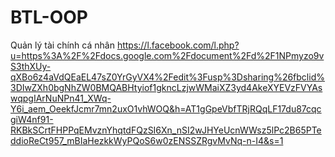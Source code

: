 # BTL-OOP
Quản lý tài chính cá nhân
https://l.facebook.com/l.php?u=https%3A%2F%2Fdocs.google.com%2Fdocument%2Fd%2F1NPmyzo9vS3thXUy-qXBo6z4aVdQEaEL47sZ0YrGyVX4%2Fedit%3Fusp%3Dsharing%26fbclid%3DIwZXh0bgNhZW0BMQABHtyiof1gkncLzjwWMaiXZ3yd4AkeXYEVzFVYAswqpgIArNuNPn41_XWq-Y6i_aem_OeekfJcmr7mn2uxO1vhWOQ&h=AT1gGpeVbfTRjRQqLF17du87cqcgiW4nf91-RKBkSCrtFHPPqEMvznYhqtdFQzSI6Xn_nSI2wJHYeUcnWWsz5lPc2B65PTeddioReCt957_mBIaHezkkWyPQoS6w0zENSSZRgvMvNq-n-I4&s=1
